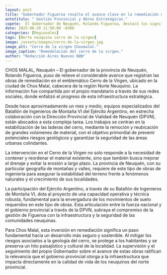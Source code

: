 ```yaml
---
layout: post
title: "Gobernador Figueroa resalta el avance clave en la remediación del cerro de la virgen en Chos Malal."
antetitulo: " Gestión Provincial y Obras Estratégicas."
copete:  El Gobernador de Neuquén, Rolando Figueroa, destacó los significativos progresos en las obras de remediación del Cerro de la Virgen en Chos Malal, una iniciativa crucial para la estabilidad geológica y la seguridad de la localidad. Los trabajos, ejecutados por el Batallón de Ingenieros de Montaña VI del Ejército Argentino en conjunto con Vialidad Provincial, buscan mitigar riesgos y proteger a la comunidad en el Norte neuquino.
date: 2025-06-20 11:50:00 -0300
categories: [Regionales]
tags: [Norte neuquino cerro de la virgen]
image: /assets/images/cerro-de-la-virgen.jpg
image_alt: "Cerro de la virgen Chosmalal."
image_caption: "Remodelación del cerro de la virgen."
author: "Redacción Aires Nuevos NQN"
---
```


CHOS MALAL, Neuquén – El gobernador de la provincia de Neuquén, Rolando Figueroa, puso de relieve el considerable avance que registran las obras de remediación en el emblemático Cerro de la Virgen, ubicado en la ciudad de Chos Malal, cabecera de la región Norte Neuquino. La información fue compartida por el propio mandatario a través de sus redes sociales, donde enfatizó el progreso de esta infraestructura estratégica.

Desde hace aproximadamente un mes y medio, equipos especializados del Batallón de Ingenieros de Montaña VI del Ejército Argentino, en estrecha colaboración con la Dirección Provincial de Vialidad de Neuquén (DPVN), están abocados a esta compleja tarea. Los trabajos se centran en la estabilización de las laderas del cerro, mediante la remoción y reubicación de grandes volúmenes de material, con el objetivo primordial de prevenir potenciales riesgos geológicos y garantizar la seguridad de las áreas urbanas colindantes.

La intervención en el Cerro de la Virgen no solo responde a la necesidad de contener y reordenar el material existente, sino que también busca mejorar el drenaje y evitar la erosión a largo plazo. La provincia de Neuquén, con su particular geografía de montañas y valles, requiere de este tipo de obras de ingeniería para asegurar la estabilidad del terreno frente a fenómenos naturales y el crecimiento de sus localidades.

La participación del Ejército Argentino, a través de su Batallón de Ingenieros de Montaña VI, dota al proyecto de una capacidad operativa y técnica robusta, fundamental para la envergadura de los movimientos de suelo requeridos en este tipo de obras. Esta articulación entre la fuerza nacional y el gobierno provincial a través de la DPVN, subraya el compromiso de la gestión de Figueroa con la infraestructura y la seguridad de las comunidades neuquinas.

Para Chos Malal, esta inversión en remediación significa un paso fundamental hacia un desarrollo más seguro y sostenible. Al mitigar los riesgos asociados a la geología del cerro, se protege a los habitantes y se preserva un hito paisajístico y cultural de la localidad. La supervisión y el seguimiento del propio Gobernador sobre el avance de estas obras ratifican la relevancia que el gobierno provincial otorga a la infraestructura que impacta directamente en la calidad de vida de los neuquinos del norte provincial.